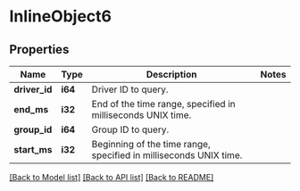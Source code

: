 # InlineObject6

## Properties
Name | Type | Description | Notes
------------ | ------------- | ------------- | -------------
**driver_id** | **i64** | Driver ID to query. | 
**end_ms** | **i32** | End of the time range, specified in milliseconds UNIX time. | 
**group_id** | **i64** | Group ID to query. | 
**start_ms** | **i32** | Beginning of the time range, specified in milliseconds UNIX time. | 

[[Back to Model list]](../README.md#documentation-for-models) [[Back to API list]](../README.md#documentation-for-api-endpoints) [[Back to README]](../README.md)


